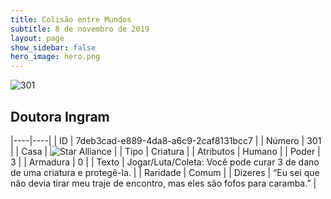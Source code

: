 ```yaml
---
title: Colisão entre Mundos
subtitle: 8 de novembro de 2019
layout: page
show_sidebar: false
hero_image: hero.png
---
```


![301](https://cdn.keyforgegame.com/media/card_front/pt/452_301_45FW3C472P64_pt.png)

## Doutora Ingram

|----|----|
| ID | 7deb3cad-e889-4da8-a6c9-2caf8131bcc7 |
| Número | 301 |
| Casa | ![Star Alliance](https://archonarcana.com/images/thumb/7/7d/Star_Alliance.png/22px-Star_Alliance.png "Aliança Estelar") |
| Tipo | Criatura |
| Atributos | Humano |
| Poder | 3 |
| Armadura | 0 |
| Texto | Jogar/Luta/Coleta: Você pode curar 3 de dano de uma criatura e protegê-la. |
| Raridade | Comum |
| Dizeres | “Eu sei que não devia tirar meu traje de encontro, mas eles são fofos para caramba.” |
